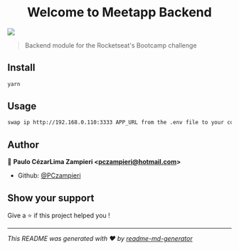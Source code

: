 
<h1 align="center">Welcome to Meetapp Backend </h1>
<p>
  <img src="https://img.shields.io/badge/version-1.0.0-blue.svg?cacheSeconds=2592000" />
</p>

> Backend module for the Rocketseat&#39;s Bootcamp challenge

## Install

```sh
yarn
```
## Usage

```sh
swap ip http://192.168.0.110:3333 APP_URL from the .env file to your computer's local ip to generate mobile image preview
```

## Author

👤 **Paulo CézarLima Zampieri &lt;pczampieri@hotmail.com&gt;**

* Github: [@PCzampieri](https://github.com/PCzampieri)

## Show your support

Give a ⭐️ if this project helped you !

***
_This README was generated with ❤️ by [readme-md-generator](https://github.com/kefranabg/readme-md-generator)_
